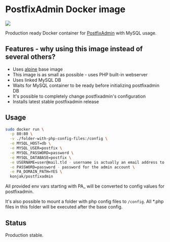 # PostfixAdmin Docker image

[![](https://badge.imagelayers.io/konjak/postfixadmin:latest.svg)](https://imagelayers.io/?images=konjak/postfixadmin:latest)

Production ready Docker container for [PostfixAdmin](http://postfixadmin.sourceforge.net/) with MySQL usage.

## Features - why using this image instead of several others?

- Uses [alpine](https://registry.hub.docker.com/_/alpine/) base image
- This image is as small as possible - uses PHP built-in webserver
- Uses linked MySQL DB
- Waits for MySQL container to be ready before initializing postfixadmin DB
- It's possible to completely change postfixadmin's configuration
- Installs latest stable postfixadmin release

## Usage

```bash
sudo docker run \
  -p 80:80 \
  -v ./folder-with-php-config-files:/config \
  -e MYSQL_HOST=db \
  -e MYSQL_USER=postfix \
  -e MYSQL_PASSWORD=password \
  -e MYSQL_DATABASE=postfix \
  -e USERNAME=user@mail.tld - username is actually an email address to login to postfixadmin - THE admin account \
  -e PASSWORD=password - password for the admin account \
  -e PA_DOMAIN_PATH=YES \ 
  konjak/postfixadmin
```

All provided env vars starting with PA\_ will be converted to config values for postfixadmin.

It's also possible to mount a folder with php config files to `/config`. All \*.php files in this folder will be executed after the base config.

## Status

Production stable.
